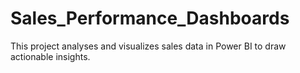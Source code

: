 # Sales_Performance_Dashboards
This project analyses and visualizes sales data in Power BI to draw actionable insights.
